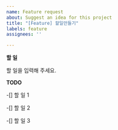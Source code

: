 ```yaml
---
name: Feature request
about: Suggest an idea for this project
title: "[Feature] 할일만들기"
labels: feature
assignees: ''

---
```


**할 일**

할 일을 입력해 주세요.

**TODO**

-[] 할 일 1

-[] 할 일 2

-[] 할 일 3
